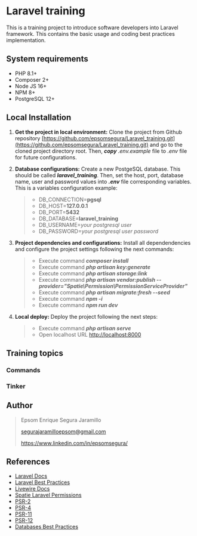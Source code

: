 # Laravel training
This is a training project to introduce software developers into Laravel framework. This contains the basic usage and coding best practices implementation.

## System requirements
- PHP 8.1+
- Composer 2+
- Node JS 16+
- NPM 8+
- PostgreSQL 12+

## Local Installation
1. **Get the project in local environment:** Clone the project from Github repository [https://github.com/epsomsegura/Laravel_training.git](https://github.com/epsomsegura/Laravel_training.git) and go to the cloned project directory root. Then, ***copy*** *.env.example* file to *.env* file for future configurations.

2. **Database configurations:** Create a new PostgeSQL database. This should be called ***laravel_training***. Then, set the host, port, database name, user and password values into ***.env*** file corresponding variables. This is a variables configuration example:

    > - DB_CONNECTION=**pgsql**
    > - DB_HOST=**127.0.0.1**
    > - DB_PORT=**5432**
    > - DB_DATABASE=**laravel_training**
    > - DB_USERNAME=*your postgresql user*
    > - DB_PASSWORD=*your postgresql user password*

3. **Project dependencies and configurations:** Install all dependendencies and configure the project settings following the next commands:
    
    > - Execute command ***composer install*** 
    > - Execute command ***php artisan key:generate***
    > - Execute command ***php artisan storage:link***
    > - Execute command ***php artisan vendor:publish --provider="Spatie\Permission\PermissionServiceProvider"***
    > - Execute command ***php artisan migrate:fresh --seed***
    > - Execute command ***npm -i***
    > - Execute command ***npm run dev***

4. **Local deploy:** Deploy the project following the next steps:

    > - Execute command ***php artisan serve***
    > - Open localhost URL [http://localhost:8000](http://localhost:8000)

 ## Training topics
 ### Commands

 ### Tinker


 
 ## Author
>
>  Epsom Enrique Segura Jaramillo
> 
> <segurajaramilloepsom@gmail.com>
>
> <https://www.linkedin.com/in/epsomsegura/>


## References
- [Laravel Docs](https://laravel.com/docs/8.x)
- [Laravel Best Practices](https://github.com/alexeymezenin/laravel-best-practices)
- [Livewire Docs](https://laravel-livewire.com/docs/2.x/quickstart)
- [Spatie Laravel Permissions](https://spatie.be/docs/laravel-permission/v5/introduction)
- [PSR-2](https://www.php-fig.org/psr/psr-2/)
- [PSR-4](https://www.php-fig.org/psr/psr-4/)
- [PSR-11](https://www.php-fig.org/psr/psr-11/)
- [PSR-12](https://www.php-fig.org/psr/psr-12/)
- [Databases Best Practices](https://www.datanamic.com/support/database-normalization.html)